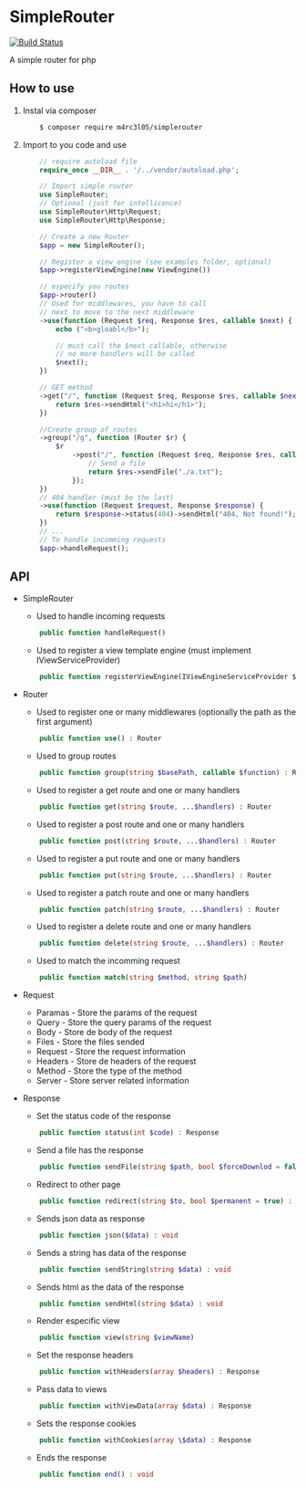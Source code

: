 # SimpleRouter

[![Build Status](https://travis-ci.org/M4RC3L05/SimpleRouter.svg?branch=master)](https://travis-ci.org/M4RC3L05/SimpleRouter)

A simple router for php

## How to use

1. Instal via composer

    ```bash
        $ composer require m4rc3l05/simplerouter
    ```

2. Import to you code and use

    ```php
        // require autoload file
        require_once __DIR__ . '/../vendor/autoload.php';

        // Import simple router
        use SimpleRouter;
        // Optional (just for intellicence)
        use SimpleRouter\Http\Request;
        use SimpleRouter\Http\Response;

        // Create a new Router
        $app = new SimpleRouter();

        // Register a view engine (see examples folder, optional)
        $app->registerViewEngine(new ViewEngine())

        // especify you routes
        $app->router()
        // Used for middlewares, you have to call
        // next to move to the next middleware
        ->use(function (Request $req, Response $res, callable $next) {
            echo ("<b>gloabl</b>");

            // must call the $next callable, otherwise
            // no more handlers will be called
            $next();
        })

        // GET method
        ->get("/", function (Request $req, Response $res, callable $next) {
            return $res->sendHtml("<h1>hi</h1>");
        })

        //Create group of routes
        ->group("/g", function (Router $r) {
            $r
                ->post("/", function (Request $req, Response $res, callable $next) {
                    // Send a file
                    return $res->sendFile("./a.txt");
                });
        })
        // 404 handler (must be the last)
        ->use(function (Request $request, Response $response) {
            return $response->status(404)->sendHtml("404, Not found!");
        })
        // ...
        // To handle incomming requests
        $app->handleRequest();
    ```

## API

-   SimpleRouter

    -   Used to handle incoming requests

    ```php
        public function handleRequest()
    ```

    -   Used to register a view template engine (must implement IViewServiceProvider)

    ```php
        public function registerViewEngine(IViewEngineServiceProvider $engine)
    ```

-   Router

    -   Used to register one or many middlewares (optionally the path as the first argument)

    ```php
        public function use() : Router
    ```

    -   Used to group routes

    ```php
        public function group(string $basePath, callable $function) : Router
    ```

    -   Used to register a get route and one or many handlers

    ```php
        public function get(string $route, ...$handlers) : Router
    ```

    -   Used to register a post route and one or many handlers

    ```php
        public function post(string $route, ...$handlers) : Router
    ```

    -   Used to register a put route and one or many handlers

    ```php
        public function put(string $route, ...$handlers) : Router
    ```

    -   Used to register a patch route and one or many handlers

    ```php
        public function patch(string $route, ...$handlers) : Router
    ```

    -   Used to register a delete route and one or many handlers

    ```php
        public function delete(string $route, ...$handlers) : Router
    ```

    -   Used to match the incomming request

    ```php
        public function match(string $method, string $path)
    ```

-   Request

    -   Paramas - Store the params of the request
    -   Query - Store the query params of the request
    -   Body - Store de body of the request
    -   Files - Store the files sended
    -   Request - Store the request information
    -   Headers - Store de headers of the request
    -   Method - Store the type of the method
    -   Server - Store server related information

-   Response

    -   Set the status code of the response

    ```php
        public function status(int $code) : Response
    ```

    -   Send a file has the response

    ```php
        public function sendFile(string $path, bool $forceDownlod = false) : void
    ```

    -   Redirect to other page

    ```php
        public function redirect(string $to, bool $permanent = true) : void
    ```

    -   Sends json data as response

    ```php
        public function json($data) : void
    ```

    -   Sends a string has data of the response

    ```php
        public function sendString(string $data) : void
    ```

    -   Sends html as the data of the response

    ```php
        public function sendHtml(string $data) : void
    ```

    -   Render especific view

    ```php
        public function view(string $viewName)
    ```

    -   Set the response headers

    ```php
        public function withHeaders(array $headers) : Response
    ```

    -   Pass data to views

    ```php
        public function withViewData(array $data) : Response
    ```

    -   Sets the response cookies

    ```php
        public function withCookies(array \$data) : Response
    ```

    -   Ends the response

    ```php
        public function end() : void
    ```

